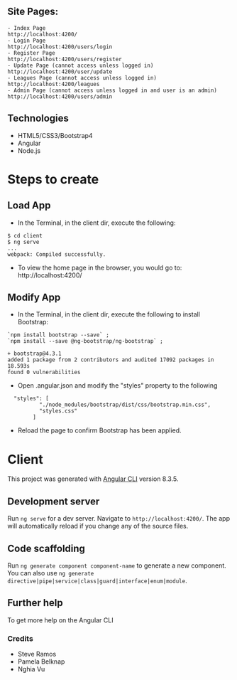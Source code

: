 
## Site Pages:
```
- Index Page
http://localhost:4200/
- Login Page
http://localhost:4200/users/login
- Register Page
http://localhost:4200/users/register
- Update Page (cannot access unless logged in)
http://localhost:4200/user/update
- Leagues Page (cannot access unless logged in)
http://localhost:4200/leagues
- Admin Page (cannot access unless logged in and user is an admin)
http://localhost:4200/users/admin
```

## Technologies
- HTML5/CSS3/Bootstrap4
- Angular
- Node.js

# Steps to create
## Load App

+ In the Terminal, in the client dir, execute the following:
```
$ cd client
$ ng serve
...
webpack: Compiled successfully.
```
- To view the home page in the browser, you would go to:
http://localhost:4200/

## Modify App
+ In the Terminal, in the client dir, execute the following to install Bootstrap:
```
`npm install bootstrap --save` ;
`npm install --save @ng-bootstrap/ng-bootstrap` ;

+ bootstrap@4.3.1
added 1 package from 2 contributors and audited 17092 packages in 18.593s
found 0 vulnerabilities
```

+ Open .angular.json and modify the "styles" property to the following

```
  "styles": [
          "./node_modules/bootstrap/dist/css/bootstrap.min.css",
          "styles.css"
        ]
```

+ Reload the page to confirm Bootstrap has been applied.

# Client

This project was generated with [Angular CLI](https://github.com/angular/angular-cli) version 8.3.5.

## Development server

Run `ng serve` for a dev server. Navigate to `http://localhost:4200/`. The app will automatically reload if you change any of the source files.

## Code scaffolding

Run `ng generate component component-name` to generate a new component. You can also use `ng generate directive|pipe|service|class|guard|interface|enum|module`.


## Further help

To get more help on the Angular CLI

### Credits
* Steve Ramos
* Pamela Belknap
* Nghia Vu
